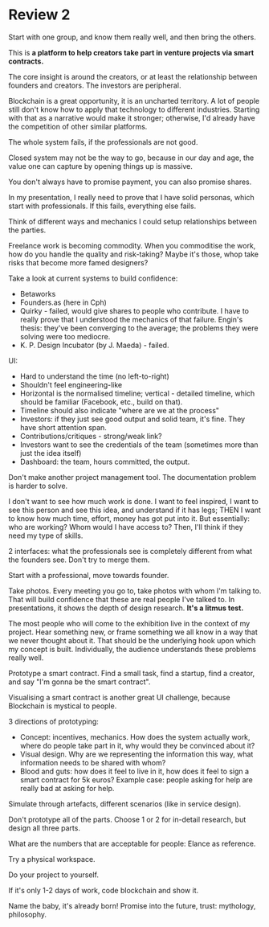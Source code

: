 # Review 2

Start with one group, and know them really well, and then bring the others.

This is **a platform to help creators take part in venture projects via smart contracts.**

The core insight is around the creators, or at least the relationship between founders and creators. The investors are peripheral. 

Blockchain is a great opportunity, it is an uncharted territory. A lot of people still don't know how to apply that technology to different industries. Starting with that as a narrative would make it stronger; otherwise, I'd already have the competition of other similar platforms.

The whole system fails, if the professionals are not good.

Closed system may not be the way to go, because in our day and age, the value one can capture by opening things up is massive.

You don't always have to promise payment, you can also promise shares. 

In my presentation, I really need to prove that I have solid personas, which start with professionals. If this fails, everything else fails.

Think of different ways and mechanics I could setup relationships between the parties.

Freelance work is becoming commodity. When you commoditise the work, how do you handle the quality and risk-taking? Maybe it's those, whop take risks that become more famed designers?

Take a look at current systems to build confidence:

- Betaworks
- Founders.as (here in Cph)
- Quirky - failed, would give shares to people who contribute. I have to really prove that I understood the mechanics of that failure. Engin's thesis: they've been converging to the average; the problems they were solving were too mediocre. 
- K. P. Design Incubator (by J. Maeda) - failed.

UI:

- Hard to understand the time (no left-to-right)
- Shouldn't feel engineering-like
- Horizontal is the normalised timeline; vertical - detailed timeline, which should be familiar (Facebook, etc., build on that).
- Timeline should also indicate "where are we at the process"
- Investors: if they just see good output and solid team, it's fine. They have short attention span.
- Contributions/critiques - strong/weak link?
- Investors want to see the credentials of the team (sometimes more than just the idea itself)
- Dashboard: the team, hours committed, the output.

Don't make another project management tool. The documentation problem is harder to solve.

I don't want to see how much work is done. I want to feel inspired, I want to see this person and see this idea, and understand if it has legs; THEN I want to know how much time, effort, money has got put into it. But essentially: who are working? Whom would I have access to? Then, I'll think if they need my type of skills.

2 interfaces: what the professionals see is completely different from what the founders see. Don't try to merge them.

Start with a professional, move towards founder.

Take photos. Every meeting you go to, take photos with whom I'm talking to. That will build confidence that these are real people I've talked to. In presentations, it shows the depth of design research. **It's a litmus test.**

The most people who will come to the exhibition live in the context of my project. Hear something new, or frame something we all know in a way that we never thought about it. That should be the underlying hook upon which my concept is built. Individually, the audience understands these problems really well.

Prototype a smart contract. Find a small task, find a startup, find a creator, and say "I'm gonna be the smart contract".

Visualising a smart contract is another great UI challenge, because Blockchain is mystical to people.

3 directions of prototyping:

- Concept: incentives, mechanics. How does the system actually work, where do people take part in it, why would they be convinced about it?
- Visual design. Why are we representing the information this way, what information needs to be shared with whom?
- Blood and guts: how does it feel to live in it, how does it feel to sign a smart contract for 5k euros? Example case: people asking for help are really bad at asking for help.

Simulate through artefacts, different scenarios (like in service design).

Don't prototype all of the parts. Choose 1 or 2 for in-detail research, but design all three parts.

What are the numbers that are acceptable for people: Elance as reference.

Try a physical workspace. 

Do your project to yourself.

If it's only 1-2 days of work, code blockchain and show it.

Name the baby, it's already born! Promise into the future, trust: mythology, philosophy.